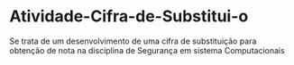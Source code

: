# Atividade-Cifra-de-Substitui-o
Se trata de um desenvolvimento de uma cifra de substituição para obtenção de nota na disciplina de Segurança em sistema Computacionais  
